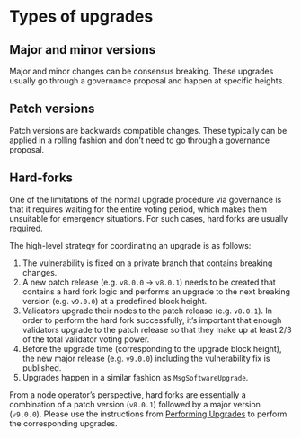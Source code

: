 # Types of upgrades

## Major and minor versions

Major and minor changes can be consensus breaking. These upgrades usually go through a governance proposal and happen at specific heights.

## Patch versions

Patch versions are backwards compatible changes. These typically can be applied in a rolling fashion and don’t need to go through a governance proposal.

## Hard-forks

One of the limitations of the normal upgrade procedure via governance is that it requires waiting for the entire voting period, which makes them unsuitable for emergency situations. For such cases, hard forks are usually required.

The high-level strategy for coordinating an upgrade is as follows:

1. The vulnerability is fixed on a private branch that contains breaking changes.
2. A new patch release (e.g. `v8.0.0` -> `v8.0.1`) needs to be created that contains a hard fork logic and performs an upgrade to the next breaking version (e.g. `v9.0.0`) at a predefined block height.
3. Validators upgrade their nodes to the patch release (e.g. `v8.0.1`). In order to perform the hard fork successfully, it’s important that enough validators upgrade to the patch release so that they make up at least 2/3 of the total validator voting power.
4. Before the upgrade time (corresponding to the upgrade block height), the new major release (e.g. `v9.0.0`) including the vulnerability fix is published.
5. Upgrades happen in a similar fashion as `MsgSoftwareUpgrade`.

From a node operator’s perspective, hard forks are essentially a combination of a patch version (`v8.0.1`) followed by a major version (`v9.0.0`). Please use the instructions from [Performing Upgrades](./performing_upgrades.md) to perform the corresponding upgrades.
